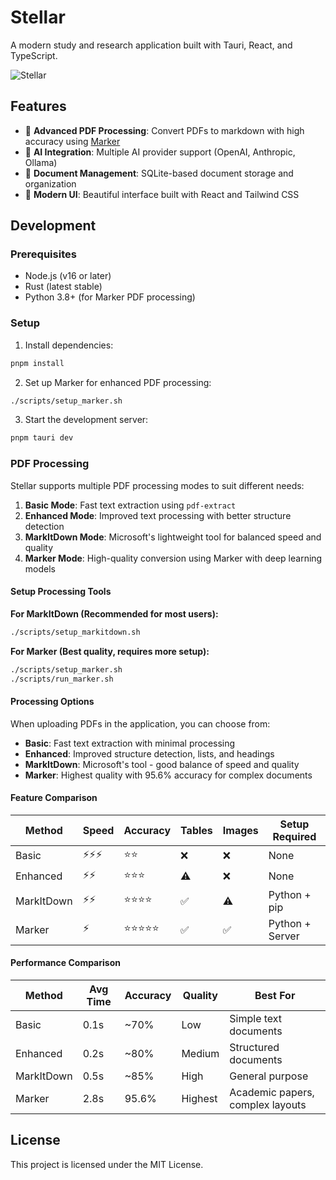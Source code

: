 # Stellar

A modern study and research application built with Tauri, React, and TypeScript.

![Stellar](./stellar-themes.gif)

## Features

- 📄 **Advanced PDF Processing**: Convert PDFs to markdown with high accuracy using [Marker](https://github.com/datalab-to/marker)
- 🤖 **AI Integration**: Multiple AI provider support (OpenAI, Anthropic, Ollama)
- 💾 **Document Management**: SQLite-based document storage and organization
- 🎨 **Modern UI**: Beautiful interface built with React and Tailwind CSS

## Development

### Prerequisites

- Node.js (v16 or later)
- Rust (latest stable)
- Python 3.8+ (for Marker PDF processing)

### Setup

1. Install dependencies:
```bash
pnpm install
```

2. Set up Marker for enhanced PDF processing:
```bash
./scripts/setup_marker.sh
```

3. Start the development server:
```bash
pnpm tauri dev
```

### PDF Processing

Stellar supports multiple PDF processing modes to suit different needs:

1. **Basic Mode**: Fast text extraction using `pdf-extract`
2. **Enhanced Mode**: Improved text processing with better structure detection
3. **MarkItDown Mode**: Microsoft's lightweight tool for balanced speed and quality
4. **Marker Mode**: High-quality conversion using Marker with deep learning models

#### Setup Processing Tools

**For MarkItDown (Recommended for most users):**
```bash
./scripts/setup_markitdown.sh
```

**For Marker (Best quality, requires more setup):**
```bash
./scripts/setup_marker.sh
./scripts/run_marker.sh
```

#### Processing Options

When uploading PDFs in the application, you can choose from:

- **Basic**: Fast text extraction with minimal processing
- **Enhanced**: Improved structure detection, lists, and headings
- **MarkItDown**: Microsoft's tool - good balance of speed and quality
- **Marker**: Highest quality with 95.6% accuracy for complex documents

#### Feature Comparison

| Method     | Speed | Accuracy | Tables | Images | Setup Required |
|------------|-------|----------|--------|--------|----------------|
| Basic      | ⚡⚡⚡  | ⭐⭐     | ❌     | ❌     | None           |
| Enhanced   | ⚡⚡   | ⭐⭐⭐   | ⚠️     | ❌     | None           |
| MarkItDown | ⚡⚡   | ⭐⭐⭐⭐ | ✅     | ⚠️     | Python + pip   |
| Marker     | ⚡     | ⭐⭐⭐⭐⭐| ✅     | ✅     | Python + Server|

#### Performance Comparison

| Method     | Avg Time | Accuracy | Quality | Best For |
|------------|----------|----------|---------|----------|
| Basic      | 0.1s     | ~70%     | Low     | Simple text documents |
| Enhanced   | 0.2s     | ~80%     | Medium  | Structured documents |
| MarkItDown | 0.5s     | ~85%     | High    | General purpose |
| Marker     | 2.8s     | 95.6%    | Highest | Academic papers, complex layouts |

## License

This project is licensed under the MIT License.
